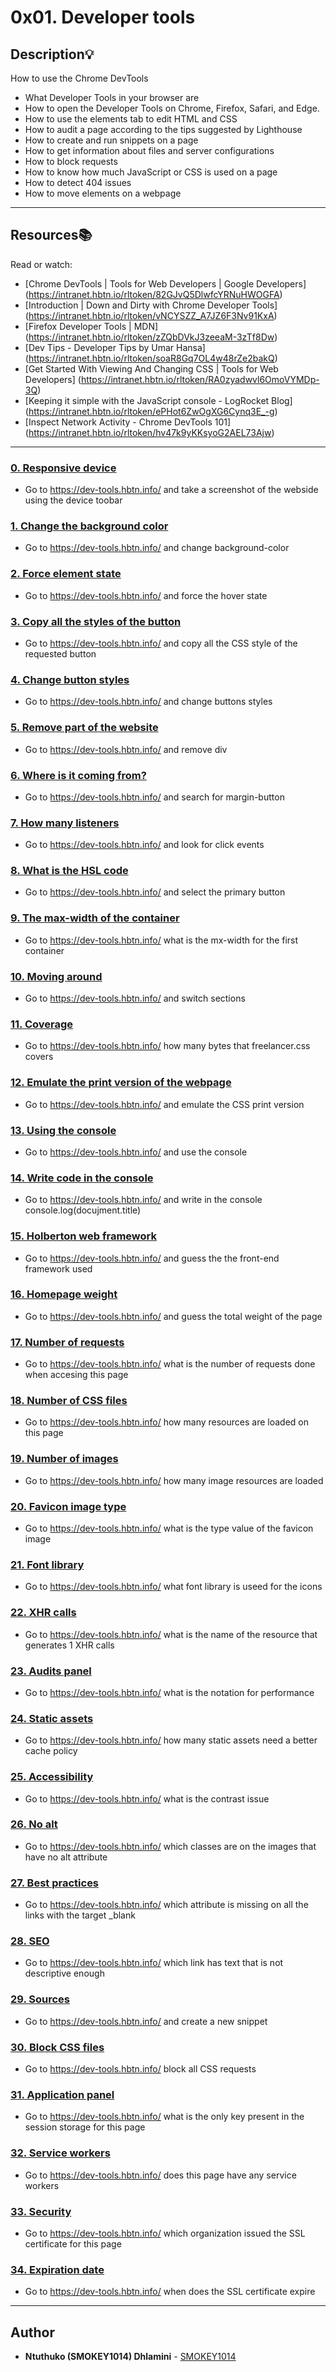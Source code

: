 # 0x01. Developer tools

## Description:bulb:

How to use the Chrome DevTools

- What Developer Tools in your browser are
- How to open the Developer Tools on Chrome, Firefox, Safari, and Edge.
- How to use the elements tab to edit HTML and CSS
- How to audit a page according to the tips suggested by Lighthouse
- How to create and run snippets on a page
- How to get information about files and server configurations
- How to block requests
- How to know how much JavaScript or CSS is used on a page
- How to detect 404 issues
- How to move elements on a webpage

---

## Resources:books:

Read or watch:

- [Chrome DevTools | Tools for Web Developers | Google Developers] (https://intranet.hbtn.io/rltoken/82GJvQ5DlwfcYRNuHWOGFA)
- [Introduction | Down and Dirty with Chrome Developer Tools] (https://intranet.hbtn.io/rltoken/vNCYSZZ_A7JZ6F3Nv91KxA)
- [Firefox Developer Tools | MDN] (https://intranet.hbtn.io/rltoken/zZQbDVkJ3zeeaM-3zTf8Dw)
- [Dev Tips - Developer Tips by Umar Hansa] (https://intranet.hbtn.io/rltoken/soaR8Gq7OL4w48rZe2bakQ)
- [Get Started With Viewing And Changing CSS | Tools for Web Developers] (https://intranet.hbtn.io/rltoken/RA0zyadwvl6OmoVYMDp-3Q)
- [Keeping it simple with the JavaScript console - LogRocket Blog] (https://intranet.hbtn.io/rltoken/ePHot6ZwOgXG6Cynq3E_-g)
- [Inspect Network Activity - Chrome DevTools 101] (https://intranet.hbtn.io/rltoken/hv47k9yKKsyoG2AEL73Ajw)

---

### [0. Responsive device](./0-responsive_device.png)

- Go to https://dev-tools.hbtn.info/ and take a screenshot of the webside using the device toobar

### [1. Change the background color](./1-change_bg_color.png)

- Go to https://dev-tools.hbtn.info/ and change background-color

### [2. Force element state](./2-pathways_menu.png)

- Go to https://dev-tools.hbtn.info/ and force the hover state

### [3. Copy all the styles of the button](./3-button_styles)

- Go to https://dev-tools.hbtn.info/ and copy all the CSS style of the requested button

### [4. Change button styles](./4-new_buttons.png)

- Go to https://dev-tools.hbtn.info/ and change buttons styles

### [5. Remove part of the website](./5-deleted_elements.png)

- Go to https://dev-tools.hbtn.info/ and remove div

### [6. Where is it coming from?](./6-declaration_file)

- Go to https://dev-tools.hbtn.info/ and search for margin-button

### [7. How many listeners](./7-number_of_listeners)

- Go to https://dev-tools.hbtn.info/ and look for click events

### [8. What is the HSL code](./8-hsl)

- Go to https://dev-tools.hbtn.info/ and select the primary button

### [9. The max-width of the container](./9-max_width)

- Go to https://dev-tools.hbtn.info/ what is the mx-width for the first container

### [10. Moving around](./10-moved_around.png)

- Go to https://dev-tools.hbtn.info/ and switch sections

### [11. Coverage](./11-coverage)

- Go to https://dev-tools.hbtn.info/ how many bytes that freelancer.css covers

### [12. Emulate the print version of the webpage](./12-print_version.png)

- Go to https://dev-tools.hbtn.info/ and emulate the CSS print version

### [13. Using the console](./13-logo_dollar0)

- Go to https://dev-tools.hbtn.info/ and use the console

### [14. Write code in the console](./14-doc_title)

- Go to https://dev-tools.hbtn.info/ and write in the console console.log(docujment.title)

### [15. Holberton web framework](./15-hbtn_framework)

- Go to https://dev-tools.hbtn.info/ and guess the the front-end framework used

### [16. Homepage weight](./16-weight.png)

- Go to https://dev-tools.hbtn.info/ and guess the total weight of the page

### [17. Number of requests](./17-requests.png)

- Go to https://dev-tools.hbtn.info/ what is the number of requests done when accesing this page

### [18. Number of CSS files](./18-css_loaded)

- Go to https://dev-tools.hbtn.info/ how many resources are loaded on this page

### [19. Number of images](./19-images_loaded)

- Go to https://dev-tools.hbtn.info/ how many image resources are loaded

### [20. Favicon image type](./20-favicon_type)

- Go to https://dev-tools.hbtn.info/ what is the type value of the favicon image

### [21. Font library](./21-hbtn_font_lib)

- Go to https://dev-tools.hbtn.info/ what font library is useed for the icons

### [22. XHR calls](./22-xhr_calls)

- Go to https://dev-tools.hbtn.info/ what is the name of the resource that generates 1 XHR calls

### [23. Audits panel](./23-performance_audit.png)

- Go to https://dev-tools.hbtn.info/ what is the notation for performance

### [24. Static assets](./24-static_assets_audit.png)

- Go to https://dev-tools.hbtn.info/ how many static assets need a better cache policy

### [25. Accessibility](./25-contrast_issue)

- Go to https://dev-tools.hbtn.info/ what is the contrast issue

### [26. No alt](./26-no_alt)

- Go to https://dev-tools.hbtn.info/ which classes are on the images that have no alt attribute

### [27. Best practices](./27-missing_attr)

- Go to https://dev-tools.hbtn.info/ which attribute is missing on all the links with the target \_blank

### [28. SEO](./28-unclear_desc.png)

- Go to https://dev-tools.hbtn.info/ which link has text that is not descriptive enough

### [29. Sources](./29-how_many_colors.png)

- Go to https://dev-tools.hbtn.info/ and create a new snippet

### [30. Block CSS files](./30-no_css.png)

- Go to https://dev-tools.hbtn.info/ block all CSS requests

### [31. Application panel](./31-session_storage_key)

- Go to https://dev-tools.hbtn.info/ what is the only key present in the session storage for this page

### [32. Service workers](./32-service_workers)

- Go to https://dev-tools.hbtn.info/ does this page have any service workers

### [33. Security](./33-ssl_cert)

- Go to https://dev-tools.hbtn.info/ which organization issued the SSL certificate for this page

### [34. Expiration date](./34-ssl_expiration.png)

- Go to https://dev-tools.hbtn.info/ when does the SSL certificate expire

---

## Author

- **Ntuthuko (SMOKEY1014) Dhlamini** - [SMOKEY1014](https://github.com/SMOKEY1014)
